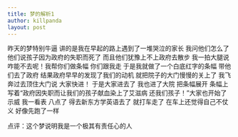 ```yaml
---
title: 梦的解析1
author: killpanda
layout: post
---
```

昨天的梦特别牛逼 讲的是我在早起的路上遇到了一堆哭泣的家长 我问他们怎么了 他们说孩子因为政府的失职而死了 而且他们犹豫上不上政府去散步 我一拍大腿说 咋能不去呢！我帮你们做条幅 你们跟我走 于是我就做了一个白底红字的条幅 带他们去了政府 结果政府早早的发现了我们的动机 就把院子的大门慢慢的关上了 我飞奔过去顶住大门说 大家快进！ 于是大家进去了 我也进了大院 把条幅展开 条幅上写着“政府因失职而让我们的孩子献血染上了艾滋病 还我们孩子！”大家也开始了示威 我一看表 八点了 得去新东方学英语去了 就打车走了 在车上还觉得自己不仗义 好像先跑了一样

点评：这个梦说明我是一个极其有责任心的人
